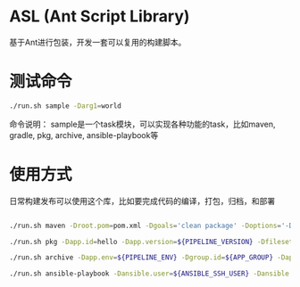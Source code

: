 # ASL (Ant Script Library)

基于Ant进行包装，开发一套可以复用的构建脚本。

# 测试命令

```bash
./run.sh sample -Darg1=world
```

命令说明：
sample是一个task模块，可以实现各种功能的task，比如maven, gradle, pkg, archive, ansible-playbook等

# 使用方式

日常构建发布可以使用这个库，比如要完成代码的编译，打包，归档，和部署

```bash

./run.sh maven -Droot.pom=pom.xml -Dgoals='clean package' -Doptions='-Dmaven.test.skip=true' -Dsettings.id=ci -Dmaven.repo.local=/home/jenkins/.mvnrepo

./run.sh pkg -Dapp.id=hello -Dapp.version=${PIPELINE_VERSION} -Dfileset.dir=${WORKSPACE}/dist -Dfileset.include='**/*'

./run.sh archive -Dapp.env=${PIPELINE_ENV} -Dgroup.id=${APP_GROUP} -Dapp.id=hello -Dapp.version=${PIPELINE_VERSION} -Darchive.provider=minio -Dminio.xxxx=xxx

./run.sh ansible-playbook -Dansible.user=${ANSIBLE_SSH_USER} -Dansible.keyfile=${ANSIBLE_SSH_KEYFILE} -Dinventory.hosts='ip,' -Dansible.options='-v -C'

```
